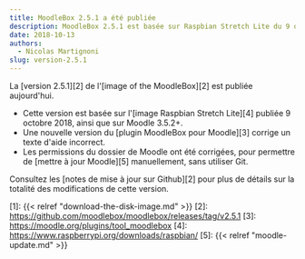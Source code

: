 ```yaml
---
title: MoodleBox 2.5.1 a été publiée
description: MoodleBox 2.5.1 est basée sur Raspbian Stretch Lite du 9 octobre 2018. Elle permet de mettre à jour Moodle manuellement.
date: 2018-10-13
authors:
  - Nicolas Martignoni
slug: version-2.5.1
---
```


La [version 2.5.1][2] de l'[image of the MoodleBox][2] est publiée aujourd'hui.

  - Cette version est basée sur l'[image Raspbian Stretch Lite][4] publiée 9 octobre 2018, ainsi que sur Moodle 3.5.2+.
  - Une nouvelle version du [plugin MoodleBox pour Moodle][3] corrige un texte d'aide incorrect.
  - Les permissions du dossier de Moodle ont été corrigées, pour permettre de [mettre à jour Moodle][5] manuellement, sans utiliser Git.

Consultez les [notes de mise à jour sur Github][2] pour plus de détails sur la totalité des modifications de cette version.

 [1]: {{< relref "download-the-disk-image.md" >}}
 [2]: https://github.com/moodlebox/moodlebox/releases/tag/v2.5.1
 [3]: https://moodle.org/plugins/tool_moodlebox
 [4]: https://www.raspberrypi.org/downloads/raspbian/
 [5]: {{< relref "moodle-update.md" >}}

